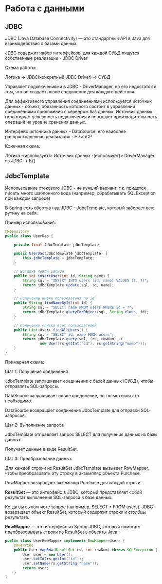# Работа с данными

## JDBC

JDBC (Java Database Connectivity) — это стандартный API в Java для взаимодействия с базами данных.

JDBC содержит набор интерфейсов, для каждой СУБД пишутся собственные реализации - JDBC Driver

Схема работы:

Логика -> JDBC(конкретный JDBC Driver) -> СУБД

Управляет подключениями в JDBC - DriverManager, но его недостаток в том, что
он создает новое соединение для каждого действия.

Для эффективного управления соединениями используется источник данных - объект,
обязанность которого состоит в управлении соединениями приложения с сервером баз данных. Источник данных гарантирует успешность
подключения и повышает производительность операций на уровне хранения данных.

Интерфейс источника данных - DataSource, его наиболее распространенная реализация - HikariCP

Конечная схема:

Логика -(использует)> Источник данных -(использует)> DriverManager из JDBC -> БД 

## JdbcTemplate 

Использование стокового JDBC - не лучший вариант, т.к. придется писать много шаблонного кода
(например, обрабатывать SQLException при каждом запросе)

В Spring есть обертка над JDBC - JdbcTemplate, который забирает всю рутину на себя.

Пример использования:

```java
@Repository
public class UserDao {

    private final JdbcTemplate jdbcTemplate;

    public UserDao(JdbcTemplate jdbcTemplate) {
        this.jdbcTemplate = jdbcTemplate;
    }

    // Вставка новой записи
    public int insertUser(int id, String name) {
        String sql = "INSERT INTO users (id, name) VALUES (?, ?)";
        return jdbcTemplate.update(sql, id, name);
    }

    // Получение имени пользователя по id
    public String findNameById(int id) {
        String sql = "SELECT name FROM users WHERE id = ?";
        return jdbcTemplate.queryForObject(sql, String.class, id);
    }

    // Получение списка всех пользователей
    public List<User> findAllUsers() {
        String sql = "SELECT id, name FROM users";
        return jdbcTemplate.query(sql, (rs, rowNum) ->
                new User(rs.getInt("id"), rs.getString("name")));
    }
}
```

Примерная схема:

Шаг 1: Получение соединения

JdbcTemplate запрашивает соединение с базой данных (СУБД), чтобы отправлять SQL-запросы.

DataSource запрашивает новое соединение, но только если это необходимо.

DataSource возвращает соединение JdbcTemplate для отправки SQL-запросов.

Шаг 2: Выполнение запроса

JdbcTemplate отправляет запрос SELECT для получения данных из базы данных.

Получает данные в виде ResultSet.

Шаг 3: Преобразование данных

Для каждой строки из ResultSet JdbcTemplate вызывает RowMapper, чтобы преобразовать эту строку в экземпляр объекта Purchase.

RowMapper возвращает экземпляр Purchase для каждой строки.

**ResultSet** — это интерфейс в JDBC, который представляет собой результат выполнения SQL-запроса к базе данных.

Когда вы выполняете запрос (например, SELECT * FROM users), JDBC возвращает объект ResultSet, который содержит строки и столбцы результата.

**RowMapper** — это интерфейс из Spring JDBC, который помогает преобразовывать строки из ResultSet в объекты Java.

```java
public class UserRowMapper implements RowMapper<User> {
    @Override
    public User mapRow(ResultSet rs, int rowNum) throws SQLException {
        User user = new User();
        user.setId(rs.getInt("id"));
        user.setName(rs.getString("name"));
        return user;
    }
}
```